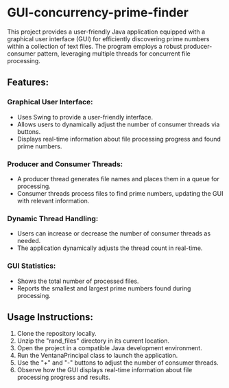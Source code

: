 # GUI-concurrency-prime-finder
This project provides a user-friendly Java application equipped with a graphical user interface (GUI) for efficiently discovering prime numbers within a collection of text files. The program employs a robust producer-consumer pattern, leveraging multiple threads for concurrent file processing.

## Features:

### Graphical User Interface:
- Uses Swing to provide a user-friendly interface.
- Allows users to dynamically adjust the number of consumer threads via buttons.
- Displays real-time information about file processing progress and found prime numbers.

### Producer and Consumer Threads:
- A producer thread generates file names and places them in a queue for processing.
- Consumer threads process files to find prime numbers, updating the GUI with relevant information.
  
### Dynamic Thread Handling:
- Users can increase or decrease the number of consumer threads as needed.
- The application dynamically adjusts the thread count in real-time.
  
### GUI Statistics:
- Shows the total number of processed files.
- Reports the smallest and largest prime numbers found during processing.

## Usage Instructions:
1. Clone the repository locally.
2. Unzip the "rand_files" directory in its current location.
3. Open the project in a compatible Java development environment.
4. Run the VentanaPrincipal class to launch the application.
5. Use the "+" and "-" buttons to adjust the number of consumer threads.
6. Observe how the GUI displays real-time information about file processing progress and results.
